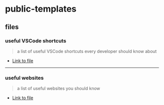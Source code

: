 # public-templates

## files

### useful VSCode shortcuts

> a list of useful VSCode shortcuts every developer should know about

- [Link to file](./useful-VSCode-shortcuts.md)

---------------

### useful websites

> a list of useful websites you should know

- [Link to file](./useful-websites.md)
